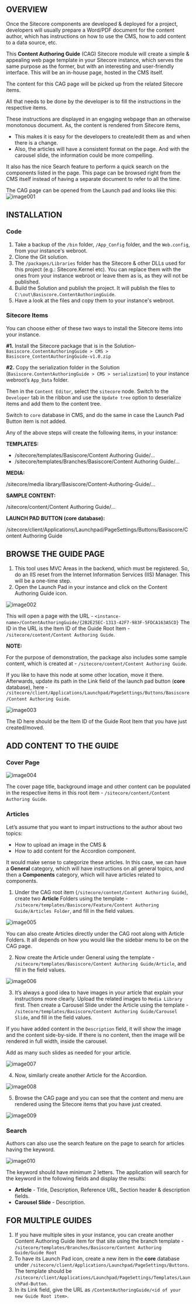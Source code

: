 ## OVERVIEW

Once the Sitecore components are developed & deployed for a project, developers will usually prepare a Word/PDF document for the content author, which has instructions on how to use the CMS, how to add content to a data source, etc.

This **Content Authoring Guide** (CAG) Sitecore module will create a simple & appealing web page template in your Sitecore instance, which serves the same purpose as the former, but with an interesting and user-friendly interface. 
This will be an in-house page, hosted in the CMS itself.  

The content for this CAG page will be picked up from the related Sitecore items. 

All that needs to be done by the developer is to fill the instructions in the respective items.

These instructions are displayed in an engaging webpage than an otherwise monotonous document.
As, the content is rendered from Sitecore items, 
- This makes it is easy for the developers to create/edit them as and when there is a change.
- Also, the articles will have a consistent format on the page. And with the carousel slide, the information could be more compelling.

It also has the nice Search feature to perform a quick search on the components listed in the page.
This page can be browsed right from the CMS itself instead of having a separate document to refer to all the time.

The CAG page can be opened from the Launch pad and looks like this: 
![image001](https://user-images.githubusercontent.com/24619393/203292880-37f129ac-ea33-4362-b895-a55060241d03.png)

## INSTALLATION

### Code
1.	Take a backup of the `/bin` folder, `/App_Config` folder, and the `Web.config`, from your instance's webroot.
2.	Clone the Git solution.
3.	The `/packages/Libraries` folder has the Sitecore & other DLLs used for this project (e.g.: Sitecore.Kernel etc). You can replace them with the ones from your instance webroot or leave them as is, as they will not be published.
4.	Build the Solution and publish the project. It will publish the files to `C:\out\Basiscore.ContentAuthoringGuide`.
5.	Have a look at the files and copy them to your instance's webroot. 

### Sitecore Items
You can choose either of these two ways to install the Sitecore items into your instance.

**#1.** Install the Sitecore package that is in the Solution- `Basiscore.ContentAuthoringGuide > CMS > Basiscore_ContentAuthoringGuide-v1.0.zip`  

**#2.** Copy the serialization folder in the Solution (`Basiscore.ContentAuthoringGuide > CMS > serialization`) to your instance webroot’s `App_Data` folder.

Then in the `Content Editor`, select the `sitecore` node. Switch to the `Developer` tab in the ribbon and use the `Update tree` option to deserialize items and add them to the content tree. 

Switch to `core` database in CMS, and do the same in case the Launch Pad Button item is not added.

Any of the above steps will create the following items, in your instance:

**TEMPLATES:**

- /sitecore/templates/Basiscore/Content Authoring Guide/…
- /sitecore/templates/Branches/Basiscore/Content Authoring Guide/…

**MEDIA:**

/sitecore/media library/Basiscore/Content-Authoring-Guide/...

**SAMPLE CONTENT:**

/sitecore/content/Content Authoring Guide/…

**LAUNCH PAD BUTTON (core database):**

/sitecore/client/Applications/Launchpad/PageSettings/Buttons/Basiscore/Content Authoring Guide


## BROWSE THE GUIDE PAGE

1. This tool uses MVC Areas in the backend, which must be registered. So, do an IIS reset from the Internet Information Services (IIS) Manager. This will be a one-time step.
2. Open the Launch Pad in your instance and click on the Content Authoring Guide icon. 

 ![image002](https://user-images.githubusercontent.com/24619393/203295548-c0de76bc-dbe7-425f-afc2-b04bee9532ed.png)


This will open a page with the URL - 
`<instance-name>/ContentAuthoringGuide/{2B2E25EC-1313-42F7-983F-5FDCA163A5CD}`
The ID in the URL is the Item ID of the Guide Root Item - `/sitecore/content/Content Authoring Guide`.

**NOTE:**

For the purpose of demonstration, the package also includes some sample content, which is created at - `/sitecore/content/Content Authoring Guide`.

If you like to have this node at some other location, move it there. Afterwards, update its path in the Link field of the launch pad button (**core** database), here -
`/sitecore/client/Applications/Launchpad/PageSettings/Buttons/Basiscore/Content Authoring Guide`.

![image003](https://user-images.githubusercontent.com/24619393/203295664-4c98e1f7-d21f-4f0b-9b41-1ba14fa1c3af.png)

The ID here should be the Item ID of the Guide Root Item that you have just created/moved.

## ADD CONTENT TO THE GUIDE

### Cover Page
 
 ![image004](https://user-images.githubusercontent.com/24619393/203295733-7683b1d1-ed82-4b00-b3f1-3ffb8becf4f6.png)

The cover page title, background image and other content can be populated in the respective items in this root item - `/sitecore/content/Content Authoring Guide`.

### Articles

Let’s assume that you want to impart instructions to the author about two topics: 
- How to upload an image in the CMS &
- How to add content for the Accordion component.

It would make sense to categorize these articles. In this case, we can have a **General** category, which will have instructions on all general topics, and then a **Components** category, which will have articles related to components.

1. Under the CAG root item (`/sitecore/content/Content Authoring Guide`), create two **Article** Folders using the template - `/sitecore/templates/Basiscore/Feature/Content Authoring Guide/Articles Folder`, and fill in the field values.

 ![image005](https://user-images.githubusercontent.com/24619393/203295828-6abd8fff-e59b-440a-a93d-d7d0b7141455.png)

You can also create Articles directly under the CAG root along with Article Folders. It all depends on how you would like the sidebar menu to be on the CAG page.

2. Now create the Article under General using the template - `/sitecore/templates/Basiscore/Content Authoring Guide/Article`, and fill in the field values.

 ![image006](https://user-images.githubusercontent.com/24619393/203295889-9c2ce51e-6605-4569-85a1-143b87514ed5.png)

3. It’s always a good idea to have images in your article that explain your instructions more clearly.
Upload the related images to `Media Library` first. Then create a Carousel Slide under the Article using the template - `/sitecore/templates/Basiscore/Content Authoring Guide/Carousel Slide`, and fill in the field values.

If you have added content in the `Description` field, it will show the image and the content side-by-side. If there is no content, then the image will be rendered in full width, inside the carousel.

Add as many such slides as needed for your article.

![image007](https://user-images.githubusercontent.com/24619393/203295975-719f7f8d-2249-4faf-81bf-6f7b6f6d7934.png)

 4. Now, similarly create another Article for the Accordion.

 ![image008](https://user-images.githubusercontent.com/24619393/203296057-1b7464e4-a2d7-4b06-98a0-4242e64f6c09.png)

5. Browse the CAG page and you can see that the content and menu are rendered using the Sitecore items that you have just created.

 ![image009](https://user-images.githubusercontent.com/24619393/203296123-138c30fe-c300-40e4-a6b0-783829b6fd84.png)



### Search

Authors can also use the search feature on the page to search for articles having the keyword.

 ![image010](https://user-images.githubusercontent.com/24619393/203296175-2c171668-b7b6-406c-9a9d-cc4234ed9f1d.png)

The keyword should have minimum 2 letters. 
The application will search for the keyword in the following fields and display the results:
- **Article** - Title, Description, Reference URL, Section header & description fields.
- **Carousel Slide** - Description.

## FOR MULTIPLE GUIDES

1. If you have multiple sites in your instance, you can create another Content Authoring Guide item for that site using the branch template - `/sitecore/templates/Branches/Basiscore/Content Authoring Guide/Guide Root`
2. To have its Launch Pad icon, create a new item in the **core** database under `/sitecore/client/Applications/Launchpad/PageSettings/Buttons`. 
The template should be `/sitecore/client/Applications/Launchpad/PageSettings/Templates/LaunchPad-Button`.
3. In its Link field, give the URL as `/ContentAuthoringGuide/<id of your new Guide Root item>`.
